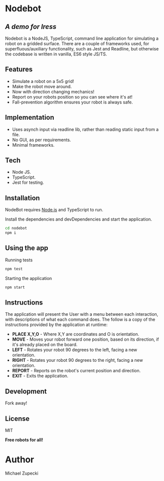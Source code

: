 # Nodebot
## _A demo for Iress_

Nodebot is a NodeJS, TypeScript, command line application for simulating a robot on a gridded surface. There are a couple of frameworks used, for superfluous/auxiliary functionality, such as Jest and Readline, but otherwise the codebase is written in vanilla, ES6 style JS/TS.

## Features

- Simulate a robot on a 5x5 grid!
- Make the robot move around.
- Now with direction changing mechanics!
- Report on your robots position so you can see where it's at!
- Fall-prevention algorithm ensures your robot is always safe.

## Implementation
- Uses asynch input via readline lib, rather than reading static input from a file.
- No GUI, as per requirements.
- Minimal frameworks.


## Tech
- Node JS.
- TypeScript.
- Jest for testing.

## Installation

NodeBot requires [Node.js](https://nodejs.org/) and TypeScript to run.

Install the dependencies and devDependencies and start the application.

```sh
cd nodebot
npm i
```
## Using the app

Running tests

```sh
npm test
```

Starting the application

```sh
npm start
```

## Instructions

The application will present the User with a menu between each interaction, with descriptions of what each command does. The follow is a copy of the instructions provided by the application at runtime:

- **PLACE X,Y,O** - Where X,Y are coordinates and O is orientation.
- **MOVE** - Moves your robot forward one position, based on its direction, if it's already placed on the board.
- **LEFT** - Rotates your robot 90 degrees to the left, facing a new orientation.
- **RIGHT** - Rotates your robot 90 degrees to the right, facing a new orientation.
- **REPORT** - Reports on the robot's current position and direction.
- **EXIT** - Exits the application.

## Development

Fork away!

## License

MIT

**Free robots for all!**

# Author
Michael Zupecki